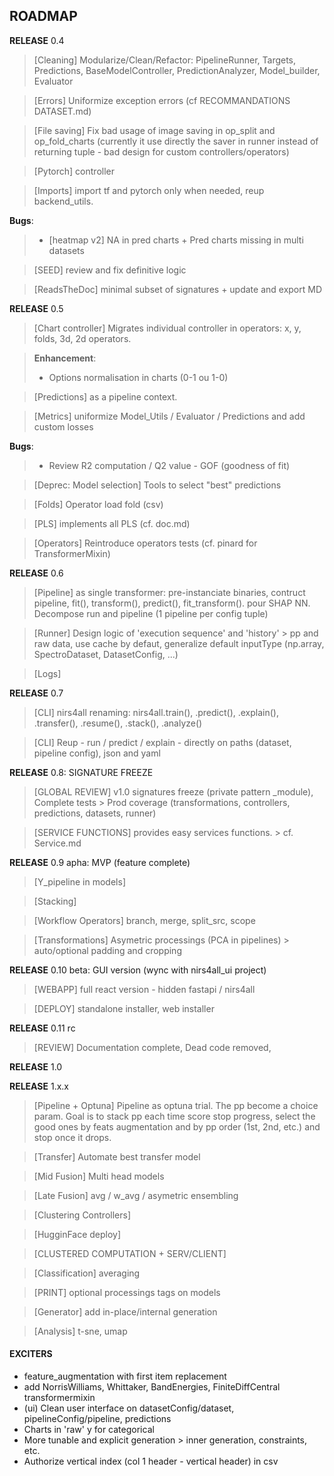 ## ROADMAP ##

**RELEASE** 0.4

> [Cleaning] Modularize/Clean/Refactor: PipelineRunner, Targets, Predictions, BaseModelController, PredictionAnalyzer, Model_builder, Evaluator

> [Errors] Uniformize exception errors (cf RECOMMANDATIONS DATASET.md)

> [File saving] Fix bad usage of image saving in op_split and op_fold_charts (currently it use directly the saver in runner instead of returning tuple - bad design for custom controllers/operators)

> [Pytorch] controller

> [Imports] import tf and pytorch only when needed, reup backend_utils.

**Bugs**:
>   - [heatmap v2] NA in pred charts + Pred charts missing in multi datasets

> [SEED] review and fix definitive logic

> [ReadsTheDoc] minimal subset of signatures + update and export MD


**RELEASE** 0.5

> [Chart controller] Migrates individual controller in operators: x, y, folds, 3d, 2d operators.

> **Enhancement**:
> - Options normalisation in charts (0-1 ou 1-0)

> [Predictions] as a pipeline context.

> [Metrics] uniformize Model_Utils / Evaluator / Predictions and add custom losses

**Bugs**:
>   - Review R2 computation / Q2 value - GOF (goodness of fit)

> [Deprec: Model selection] Tools to select "best" predictions

> [Folds] Operator load fold (csv)

> [PLS] implements all PLS (cf. doc.md)

> [Operators] Reintroduce operators tests (cf. pinard for TransformerMixin)

**RELEASE** 0.6

> [Pipeline] as single transformer: pre-instanciate binaries, contruct pipeline, fit(), transform(), predict(), fit_transform(). pour SHAP NN. Decompose run and pipeline (1 pipeline per config tuple)

> [Runner] Design logic of 'execution sequence' and 'history' > pp and raw data, use cache by defaut, generalize default inputType (np.array, SpectroDataset, DatasetConfig, ...)

> [Logs]

**RELEASE** 0.7

> [CLI] nirs4all renaming: nirs4all.train(), .predict(), .explain(), .transfer(), .resume(), .stack(), .analyze()

> [CLI]  Reup - run / predict / explain - directly on paths (dataset, pipeline config), json and yaml

**RELEASE** 0.8: SIGNATURE FREEZE

> [GLOBAL REVIEW] v1.0 signatures freeze (private pattern _module), Complete tests > Prod coverage (transformations, controllers, predictions, datasets, runner)

> [SERVICE FUNCTIONS] provides easy services functions. > cf. Service.md

**RELEASE**  0.9 apha: MVP (feature complete)

> [Y_pipeline in models]

> [Stacking]

> [Workflow Operators] branch, merge, split_src, scope

> [Transformations] Asymetric processings (PCA in pipelines) > auto/optional padding and cropping

**RELEASE** 0.10 beta: GUI version (wync with nirs4all_ui project)

> [WEBAPP] full react version - hidden fastapi / nirs4all

> [DEPLOY] standalone installer, web installer

**RELEASE** 0.11 rc

> [REVIEW] Documentation complete, Dead code removed,

**RELEASE** 1.0

**RELEASE** 1.x.x

> [Pipeline + Optuna] Pipeline as optuna trial. The pp become a choice param. Goal is to stack pp each time score stop progress, select the good ones by feats augmentation and by pp order (1st, 2nd, etc.) and stop once it drops.

> [Transfer] Automate best transfer model

> [Mid Fusion] Multi head models

> [Late Fusion] avg / w_avg / asymetric ensembling

> [Clustering Controllers]

> [HugginFace deploy]

> [CLUSTERED COMPUTATION + SERV/CLIENT]

> [Classification] averaging

> [PRINT] optional processings tags on models

> [Generator] add in-place/internal generation

> [Analysis] t-sne, umap


#### EXCITERS ####
- feature_augmentation with first item replacement
- add NorrisWilliams, Whittaker, BandEnergies, FiniteDiffCentral transformermixin
- (ui) Clean user interface on datasetConfig/dataset, pipelineConfig/pipeline, predictions
- Charts in 'raw' y for categorical
- More tunable and explicit generation > inner generation, constraints, etc.
- Authorize vertical index (col 1 header - vertical header) in csv

